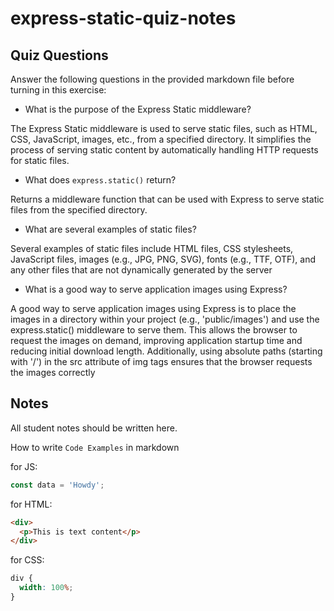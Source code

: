 # express-static-quiz-notes

## Quiz Questions

Answer the following questions in the provided markdown file before turning in this exercise:

- What is the purpose of the Express Static middleware?

The Express Static middleware is used to serve static files, such as HTML, CSS, JavaScript, images, etc., from a specified directory. It simplifies the process of serving static content by automatically handling HTTP requests for static files.

- What does `express.static()` return?

Returns a middleware function that can be used with Express to serve static files from the specified directory.

- What are several examples of static files?

Several examples of static files include HTML files, CSS stylesheets, JavaScript files, images (e.g., JPG, PNG, SVG), fonts (e.g., TTF, OTF), and any other files that are not dynamically generated by the server

- What is a good way to serve application images using Express?

A good way to serve application images using Express is to place the images in a directory within your project (e.g., 'public/images') and use the express.static() middleware to serve them. This allows the browser to request the images on demand, improving application startup time and reducing initial download length. Additionally, using absolute paths (starting with '/') in the src attribute of img tags ensures that the browser requests the images correctly

## Notes

All student notes should be written here.

How to write `Code Examples` in markdown

for JS:

```javascript
const data = 'Howdy';
```

for HTML:

```html
<div>
  <p>This is text content</p>
</div>
```

for CSS:

```css
div {
  width: 100%;
}
```

